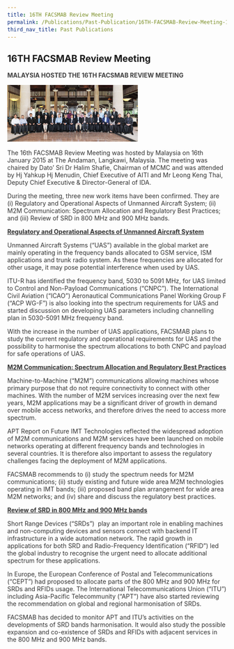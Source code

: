 ```yaml
---
title: 16TH FACSMAB Review Meeting
permalink: /Publications/Past-Publication/16TH-FACSMAB-Review-Meeting-16TH-JAN-2015
third_nav_title: Past Publications
---
```

<div class="section-content">
<h2>16TH FACSMAB Review Meeting</h2>
<p class="default-content" style="color: #3f3f3f; margin-right: 0px; margin-bottom: 0px; margin-left: 0px; padding: 0px 0px 1em; border: 0px;"><strong style="background: transparent; margin: 0px; padding: 0px; border: 0px;">MALAYSIA&nbsp;HOSTED THE 16TH FACSMAB REVIEW MEETING</strong></p><p style="color: #333333; margin: 0px; padding: 0px 0px 1em; border: 0px;"><img alt="" src="/assets/images/main_banner3.jpg" class="alignnone wp-image-1352 size-medium" style="width: 300px; height: 130px;"></p><p style="color: #333333; margin: 0px; padding: 0px 0px 1em; border: 0px;">The 16th FACSMAB Review Meeting was hosted by Malaysia on 16th January 2015 at The Andaman, Langkawi, Malaysia. The meeting was chaired by Dato’ Sri Dr Halim Shafie, Chairman of MCMC and was attended by Hj Yahkup Hj Menudin, Chief Executive of AITI and Mr Leong Keng Thai, Deputy Chief Executive &amp; Director-General of IDA.</p><p style="color: #333333; margin: 0px; padding: 0px 0px 1em; border: 0px;">During the meeting, three new work items have been confirmed. They are (i) Regulatory and Operational Aspects of Unmanned Aircraft System; (ii) M2M Communication: Spectrum Allocation and Regulatory Best Practices; and (iii) Review of SRD in 800 MHz and 900 MHz bands.</p><p style="color: #333333; margin: 0px; padding: 0px 0px 1em; border: 0px;"><span style="text-decoration: underline;"><strong style="background: transparent; margin: 0px; padding: 0px; border: 0px;">Regulatory and Operational Aspects of Unmanned Aircraft System</strong></span></p><p style="color: #333333; margin: 0px; padding: 0px 0px 1em; border: 0px;">Unmanned Aircraft Systems (“UAS”) available in the global market are mainly operating in the frequency bands allocated to GSM service, ISM applications and trunk radio system. As these frequencies are allocated for other usage, it may pose potential interference when used by UAS.</p><p style="color: #333333; margin: 0px; padding: 0px 0px 1em; border: 0px;">ITU-R has identified the frequency band, 5030 to 5091 MHz, for UAS limited to Control and Non-Payload Communications (“CNPC”). The International Civil Aviation (“ICAO”) Aeronautical Communications Panel Working Group F (“ACP WG-F”) is also looking into the spectrum requirements for UAS and started discussion on developing UAS parameters including channelling plan in 5030-5091 MHz frequency band.</p><p style="color: #333333; margin: 0px; padding: 0px 0px 1em; border: 0px;">With the increase in the number of UAS applications, FACSMAB plans to study the current regulatory and operational requirements for UAS and the possibility to harmonise the spectrum allocations to both CNPC and payload for safe operations of UAS.</p><p style="color: #333333; margin: 0px; padding: 0px 0px 1em; border: 0px;"><span style="text-decoration: underline;"><strong style="background: transparent; margin: 0px; padding: 0px; border: 0px;">M2M Communication: Spectrum Allocation and Regulatory Best Practices</strong></span></p><p style="color: #333333; margin: 0px; padding: 0px 0px 1em; border: 0px;">Machine-to-Machine (“M2M”) communications allowing machines whose primary purpose that do not require connectivity to connect with other machines. With the number of M2M services increasing over the next few years, M2M applications may be a significant driver of growth in demand over mobile access networks, and therefore drives the need to access more spectrum.</p><p style="color: #333333; margin: 0px; padding: 0px 0px 1em; border: 0px;">APT Report on Future IMT Technologies reflected the widespread adoption of M2M communications and M2M services have been launched on mobile networks operating at different frequency bands and technologies in several countries. It is therefore also important to assess the regulatory challenges facing the deployment of M2M applications.</p><p style="color: #333333; margin: 0px; padding: 0px 0px 1em; border: 0px;">FACSMAB recommends to (i) study the spectrum needs for M2M communications; (ii) study existing and future wide area M2M technologies operating in IMT bands; (iii) proposed band plan arrangement for wide area M2M networks; and (iv) share and discuss the regulatory best practices.</p><p style="color: #333333; margin: 0px; padding: 0px 0px 1em; border: 0px;"><span style="text-decoration: underline;"><strong style="background: transparent; margin: 0px; padding: 0px; border: 0px;">Review of SRD in 800 MHz and 900 MHz bands</strong></span></p><p style="color: #333333; margin: 0px; padding: 0px 0px 1em; border: 0px;">Short Range Devices (“SRDs”)&nbsp; play an important role in enabling machines and non-computing devices and sensors connect with backend IT infrastructure in a wide automation network. The rapid growth in applications for both SRD and Radio-Frequency Identification (“RFID”) led the global industry to recognise the urgent need to allocate additional spectrum for these applications.</p><p style="color: #333333; margin: 0px; padding: 0px 0px 1em; border: 0px;">In Europe, the European Conference of Postal and Telecommunications (“CEPT”) had proposed to allocate parts of the 800 MHz and 900 MHz for SRDs and RFIDs usage. The International Telecommunications Union (“ITU”) including Asia-Pacific Telecommunity (“APT”) have also started reviewing the recommendation on global and regional harmonisation of SRDs.</p><p style="color: #333333; margin-top: 0px; margin-right: 0px; margin-left: 0px; padding: 0px; border: 0px;">FACSMAB has decided to monitor APT and ITU’s activities on the developments of SRD bands harmonisation. It would also study the possible expansion and co-existence of SRDs and RFIDs with adjacent services in the 800 MHz and 900 MHz bands.</p>
</div>